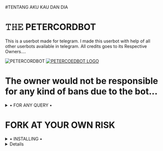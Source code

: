 #TENTANG AKU KAU DAN DIA

# 𝚃𝙷𝙴 PETERCORDBOT
This is a userbot made for telegram. I made this userbot with help of all other userbots available in telegram. All credits goes to its Respective Owners....

![PETERCORDBOT](https://t.me/diemmmmmmmmmm)
[![PETERCOEDBOT LOGO](https://telegra.ph/file/b52e42266a323cbe9f849.jpg)](https://t.me/REBELBOT_SUPPORT)


# The owner would not be responsible for any kind of bans due to the bot...


<details>

  <summary> • FOR ANY QUERY • </summary>
<h2 align="center"> <a href="https://t.me/TEAMSquadUserbotSupport">‼️JOIN PETERCORDBOT SUPPORT‼️</a></h2>

</details>


# FORK AT YOUR OWN RISK

<details>

  <summary> • INSTALLING • </summary>

### The Easy Way

<h4>🎖 DEPLOY TO HEROKU 🎖</h4>

<a href="https://heroku.com/deploy?template=https://github.com/IlhamMansiez/PETERCORDPACK" rel="nofollow" style="background-color: initial; box-sizing: border-box; color: #0366d6; text-decoration-line: none;"><img alt="Deploy" data-canonical-src="https://www.herokucdn.com/deploy/button.svg" src="https://camo.githubusercontent.com/83b0e95b38892b49184e07ad572c94c8038323fb/68747470733a2f2f7777772e6865726f6b7563646e2e636f6d2f6465706c6f792f627574746f6e2e737667" style="border-style: none; box-sizing: initial; max-width: 100%;" /></a></div>

<h2 align="center"> <a href="https://github.com/IlhamMansiez/PetercordPlugins">🎖 PETERCORD USERBOT 🎖</a></h2>

</details>

<details>
